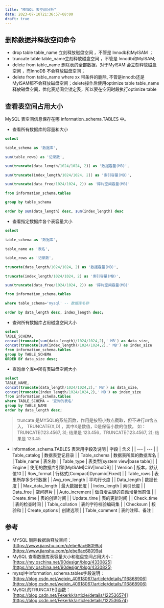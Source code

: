 ```yaml
---
title: "MYSQL 表空间分析"
date: 2023-07-10T21:36:57+08:00
draft: true
---
```


## 删除数据并释放空间命令
- drop table table_name 立刻释放磁盘空间 ，不管是 Innodb和MyISAM ；
- truncate table table_name立刻释放磁盘空间 ，不管是 Innodb和MyISAM;
- delete from table_name 删除表的全部数据，对于MyISAM 会立刻释放磁盘空间 ，而InnoDB 不会释放磁盘空间；
- delete from table_name where xx 带条件的删除, 不管是innodb还是MyISAM都不会释放磁盘空间；delete操作后使用optimize table table_name 释放磁盘空间，优化表期间会锁定表，所以要在空闲时段执行optimize table
## 查看表空间占用大小
MySQL  表空间信息保存在哪 information_schema.TABLES  中。

- 查看所有数据库的容量和大小
```sql
select
 
table_schema as '数据库',
 
sum(table_rows) as '记录数',
 
sum(truncate(data_length/1024/1024, 2)) as '数据容量(MB)',
 
sum(truncate(index_length/1024/1024, 2)) as '索引容量(MB)',

sum(truncate(data_free/1024/1024, 2)) as '碎片空间容量(MB)'
 
from information_schema.tables
 
group by table_schema
 
order by sum(data_length) desc, sum(index_length) desc
```

- 查看指定数据库各个表容量大小
```sql
select
 
table_schema as '数据库',
 
table_name as '表名',
 
table_rows as '记录数',
 
truncate(data_length/1024/1024, 2) as '数据容量(MB)',
 
truncate(index_length/1024/1024, 2) as '索引容量(MB)',

sum(truncate(data_free/1024/1024, 2)) as '碎片空间容量(MB)'
 
from information_schema.tables
 
where table_schema='mysql' -- 数据库名称
 
order by data_length desc, index_length desc;
```

- 查询所有数据库占用磁盘空间大小
```sql
select 
TABLE_SCHEMA, 
concat(truncate(sum(data_length)/1024/1024,2),' MB') as data_size,
concat(truncate(sum(index_length)/1024/1024,2),' MB') as index_size
from information_schema.tables
group by TABLE_SCHEMA
ORDER BY data_size desc;
```

- 查询单个库中所有表磁盘空间大小
```sql
select 
TABLE_NAME, 
concat(truncate(data_length/1024/1024,2),' MB') as data_size,
concat(truncate(index_length/1024/1024,2),' MB') as index_size
from information_schema.tables 
where TABLE_SCHEMA = '查询的表名'
group by TABLE_NAME
order by data_length desc;
```
> truncate 是MYSQL的系统函数，作用是按照小数点截取，但不进行四舍五入， TRUNCATE(X,D) ，其中X是数值，D是保留小数的位数。
> 如： TRUNCATE(123.4567, 3); 结果是 123.456，TRUNCATE(123.4567, 2); 结果是 123.45

- information_schema.TABLES   表常用字段及说明
  | 字段 | 含义 |
  | --- | --- |
  | Table_catalog | 数据表登记目录 |
  | Table_schema | 数据表所属的数据库名 |
  | Table_name | 表名称 |
  | Table_type | 表类型[system view&#124;base table] |
  | Engine | 使用的数据库引擎[MyISAM&#124;CSV&#124;InnoDB] |
  | Version | 版本，默认值10 |
  | Row_format | 行格式[Compact&#124;Dynamic&#124;Fixed] |
  | Table_rows | 表里所存多少行数据 |
  | Avg_row_length | 平均行长度 |
  | Data_length | 数据长度 |
  | Max_data_length | 最大数据长度 |
  | Index_length | 索引长度 |
  | Data_free | 空间碎片 |
  | Auto_increment | 做自增主键的自动增量当前值 |
  | Create_time | 表的创建时间 |
  | Update_time | 表的更新时间 |
  | Check_time | 表的检查时间 |
  | Table_collation | 表的字符校验编码集 |
  | Checksum | 校验和 |
  | Create_options | 创建选项 |
  | Table_comment | 表的注释、备注 |

## 参考

- MYSQL 删除数据后释放空间：[https://www.jianshu.com/p/ebe6ac68099a](https://www.jianshu.com/p/ebe6ac68099a)
- MySQL 查看数据库表容量大小和磁盘空间占用大小： [https://my.oschina.net/90design/blog/4330825](https://my.oschina.net/90design/blog/4330825)
- mysql中information_schema.tables字段说明：[https://blog.csdn.net/weixin_40918067/article/details/116868906](https://blog.csdn.net/weixin_40918067/article/details/116868906)
- MySQL的TRUNCATE()函数： [https://blog.csdn.net/Fekerkk/article/details/122536574](https://blog.csdn.net/Fekerkk/article/details/122536574)
